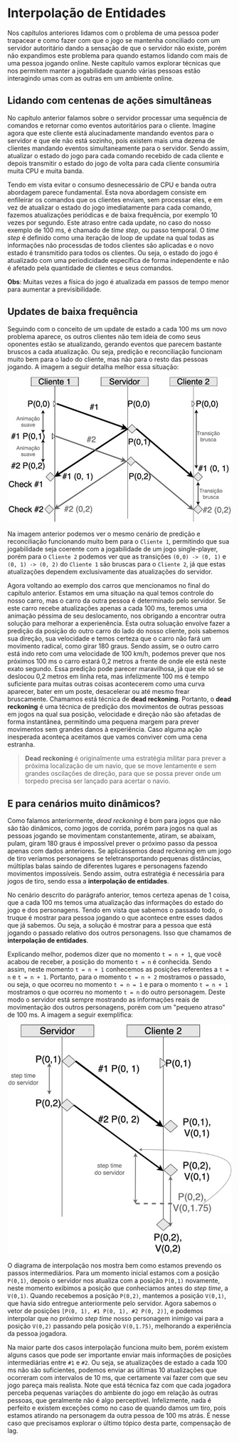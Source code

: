 # Interpolação de Entidades

Nos capítulos anteriores lidamos com o problema de uma pessoa poder trapacear e como fazer com que o jogo se mantenha conciliado com um servidor autoritário dando a sensação de que o servidor não existe, porém não expandimos este problema para quando estamos lidando com mais de uma pessoa jogando online. Neste capítulo vamos explorar técnicas que nos permitem manter a jogabilidade quando várias pessoas estão interagindo umas com as outras em um ambiente online.

## Lidando com centenas de ações simultâneas

No capítulo anterior falamos sobre o servidor processar uma sequência de comandos e retornar como eventos autoritários para o cliente. Imagine agora que este cliente está alucinadamente mandando eventos para o servidor e que ele não está sozinho, pois existem mais uma dezena de clientes mandando eventos simultaneamente para o servidor. Sendo assim, atualizar o estado do jogo para cada comando recebido de cada cliente e depois transmitir o estado do jogo de volta para cada cliente consumiria muita CPU e muita banda.

Tendo em vista evitar o consumo desnecessário de CPU e banda outra abordagem parece fundamental. Esta nova abordagem consiste em enfileirar os comandos que os clientes enviam, sem processar eles, e em vez de atualizar o estado do jogo imediatamente para cada comando, fazemos atualizações periódicas e de baixa frequência, por exemplo 10 vezes por segundo. Este atraso entre cada update, no caso do nosso exemplo de 100 ms, é chamado de *time step*, ou passo temporal. O *time step* é definido como uma iteração de loop de update na qual todas as informações não processdas de todos clientes são aplicadas e o novo estado é transmitido para todos os clientes. Ou seja, o estado do jogo é atualizado com uma periodicidade específica de forma independente e não é afetado pela quantidade de clientes e seus comandos.

**Obs**: Muitas vezes a física do jogo é atualizada em passos de tempo menor para aumentar a previsibilidade.

## Updates de baixa frequência

Seguindo com o conceito de um update de estado a cada 100 ms um novo problema aparece, os outros clientes não tem ideia de como seus oponentes estão se atualizando, gerando eventos que parecem bastante bruscos a cada atualização. Ou seja, predição e reconciliação funcionam muito bem para o lado do cliente, mas não para o resto das pessoas jogando. A imagem a seguir detalha melhor essa situação:

![Diagrama de efeitos do *step time* para dois clientes](../imagens/step_time.jpg)

Na imagem anterior podemos ver o mesmo cenário de predição e reconciliação funcionando muito bem para o `Cliente 1`, permitindo que sua jogabilidade seja coerente com a jogabilidade de um jogo single-player, porém para o `Cliente 2` podemos ver que as transições `(0,0) -> (0, 1)` e `(0, 1) -> (0, 2)` do `Cliente 1` são bruscas para o `Cliente 2`, já que estas atualizações dependem exclusivamente das atualizações do servidor.

Agora voltando ao exemplo dos carros que mencionamos no final do capítulo anterior. Estamos em uma situação na qual temos controle do nosso carro, mas o carro da outra pessoa é determinado pelo servidor. Se este carro recebe atualizações apenas a cada 100 ms, teremos uma animação péssima de seu deslocamento, nos obrigando a encontrar outra solução para melhorar a experienência. Esta outra soluação envolve fazer a predição da posição do outro carro do lado do nosso cliente, pois sabemos sua direção, sua velocidade e temos certeza que o carro não fará um movimento radical, como girar 180 graus. Sendo assim, se o outro carro está indo reto com uma velocidade de 100 km/h, podemos prever que nos próximos 100 ms o carro estará 0,2 metros a frente de onde ele está neste exato segundo. Essa predição pode parecer maravilhosa, já que ele só se deslocou 0,2 metros em linha reta, mas infelizmente 100 ms é tempo suficiente para muitas outras coisas acontecerem como uma curva aparecer, bater em um poste, desacelerar ou até mesmo frear bruscamente. Chamamos está técnica de **dead reckoning**. Portanto, o **dead reckoning** é uma técnica de predição dos movimentos de outras pessoas em jogos na qual sua posição, velocidade e direção não são afetadas de forma instantânea, permitindo uma pequena margem para prever movimentos sem grandes danos à experiência. Caso alguma ação inesperada aconteça aceitamos que vamos conviver com uma cena estranha.

> **Dead reckoning** é originalmente uma estratégia militar para prever a próxima localização de um navio, que se move lentamente e sem grandes oscilações de direção, para que se possa prever onde um torpedo precisa ser lançado para acertar o navio.

## E para cenários muito dinâmicos?

Como falamos anteriormente, *dead reckoning* é bom para jogos que não são tão dinâmicos, como jogos de corrida, porém para jogos na qual as pessoas jogando se movimentam constantemente, atiram, se abaixam, pulam, giram 180 graus é impossível prever o próximo passo da pessoa apenas com dados anteriores. Se aplicássemos dead reckoning em um jogo de tiro veríamos personagens se teletransportando pequenas distâncias, múltiplas balas saindo de diferentes lugares e personagens fazendo movimentos impossíveis. Sendo assim, outra estratégia é necessária para jogos de tiro, sendo essa a **interpolação de entidades**.

No cenário descrito do parágrafo anterior, temos certeza apenas de 1 coisa, que a cada 100 ms temos uma atualização das informações do estado do jogo e dos personagens. Tendo em vista que sabemos o passado todo, o truque é mostrar para pessoa jogando o que acontece entre esses dados que já sabemos. Ou seja, a solução é mostrar para a pessoa que está jogando o passado relativo dos outros personagens. Isso que chamamos de **interpolação de entidades**.

Explicando melhor, podemos dizer que no momento `t = n + 1`, que você acabou de receber, a posição do momento `t = n` é conhecida. Sendo assim, neste momento `t = n + 1` conhecemos as posições referentes a `t = n` e `t = n + 1`. Portanto, para o momento `t = n + 2` mostramos o passado, ou seja, o que ocorreu no momento `t = n = 1` e para o momento `t = n + 1` mostramos o que ocorreu no momento `t = n` do outro personagem. Deste modo o servidor está sempre mostrando as informações reais de movimentação dos outros personagens, porém com um "pequeno atraso" de 100 ms. A imagem a seguir exemplifica:

![Diagrama de interpolação](../imagens/interpolation.jpg)

O diagrama de interpolação nos mostra bem como estamos prevendo os passos intermediários. Para um momento inicial estamos com a posição `P(0,1)`, depois o servidor nos atualiza com a posição `P(0,1)` novamente, neste momento exibimos a posição que conheciamos antes do *step time*, a `V(0,1)`. Quando recebemos a posição `P(0,2)`, mantemos a posição `V(0,1)`, que havia sido entregue anteriormente pelo servidor. Agora sabemos o vetor de posições `[P(0, 1), #1 P(0, 1), #2 P(0, 2)]`, e podemos interpolar que no próximo *step time* nosso personagem inimigo vai para a posição `V(0,2)` passando pela posição `V(0,1.75)`, melhorando a experiência da pessoa jogadora.

Na maior parte dos casos interpolação funciona muito bem, porém existem alguns casos que pode ser importante enviar mais informações de posições intermediárias entre `#1` e `#2`. Ou seja, se atualizações de estado a cada 100 ms não são suficientes, podemos enviar as últimas 10 atualizações que ocorreram com intervalos de 10 ms, que certamente vai fazer com que seu jogo pareça mais realista. Note que está técnica faz com que cada jogadora perceba pequenas variações do ambiente do jogo em relação às outras pessoas, que geralmente não é algo perceptível. Infelizmente, nada é perfeito e existem exceções como no caso de quando damos um tiro, pois estamos atirando na personagem da outra pessoa de 100 ms atrás. É nesse caso que precisamos explorar o último tópico desta parte, compensação de lag.
